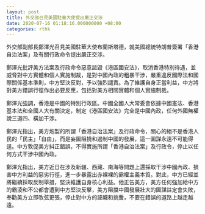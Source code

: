 ```yaml
---
layout: post
title: 外交部召見美國駐華大使提出嚴正交涉
date: 2020-07-16 01:18:16.000000000 +08:00
categories: rthk
---
```


外交部副部長鄭澤光召見美國駐華大使布蘭斯塔德，就美國總統特朗普簽署「香港自治法案」及有關行政命令提出嚴正交涉。

鄭澤光批評美方法案及行政命令惡意詆毀《港區國安法》，取消香港特別待遇，並威脅對中方實體和個人實施制裁，是對中國內政的粗暴干涉，嚴重違反國際法和國際關係基本準則，中方堅決反對，予以強烈譴責。為了維護自身正當利益，中方將對美方錯誤行徑作出必要反應，包括對美方相關實體和個人實施制裁。

鄭澤光強調，香港是中國的特別行政區。中國全國人大常委會依據中國憲法、香港基本法和全國人大有關決定，制定《港區國安法》完全是中國內政，任何外國無權說三道四、橫加干涉。

鄭澤光指出，美方炮製的所謂「香港自治法案」及行政命令，關心的絕不是香港人民的「民主」「自由」，而是妄圖阻撓和遏制中國的發展，這一圖謀永遠不可能得逞。中方敦促美方糾正錯誤，不得實施所謂「香港自治法案」及行政令，停止以任何方式干涉中國內政。

鄭澤光指出，美方近日在涉及新疆、西藏、南海等問題上還採取干涉中國內政、損害中方利益的惡劣行徑，進一步暴露出赤裸裸的霸權主義本質。對此，中方已經並將繼續採取反制舉措，堅決維護自身核心利益。他正告美方，美方任何強加給中方的霸淩和不公都會遭到中方堅決反擊，美方阻擋中國發展壯大的圖謀註定會失敗，奉勸美方立即改弦更張，停止對中方的誣衊和挑釁，不要在錯誤的道路上越走越遠。
